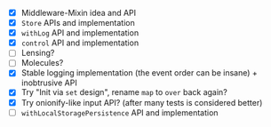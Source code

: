 * [x] Middleware-Mixin idea and API
* [x] `Store` APIs and implementation
* [x] `withLog` API and implementation
* [x] `control` API and implementation
* [ ] Lensing?
* [ ] Molecules?
* [x] Stable logging implementation (the event order can be insane) + inobtrusive API
* [x] Try "Init via `set` design", rename `map` to `over` back again?
* [x] Try onionify-like input API? (after many tests is considered better)
* [ ] `withLocalStoragePersistence` API and implementation
